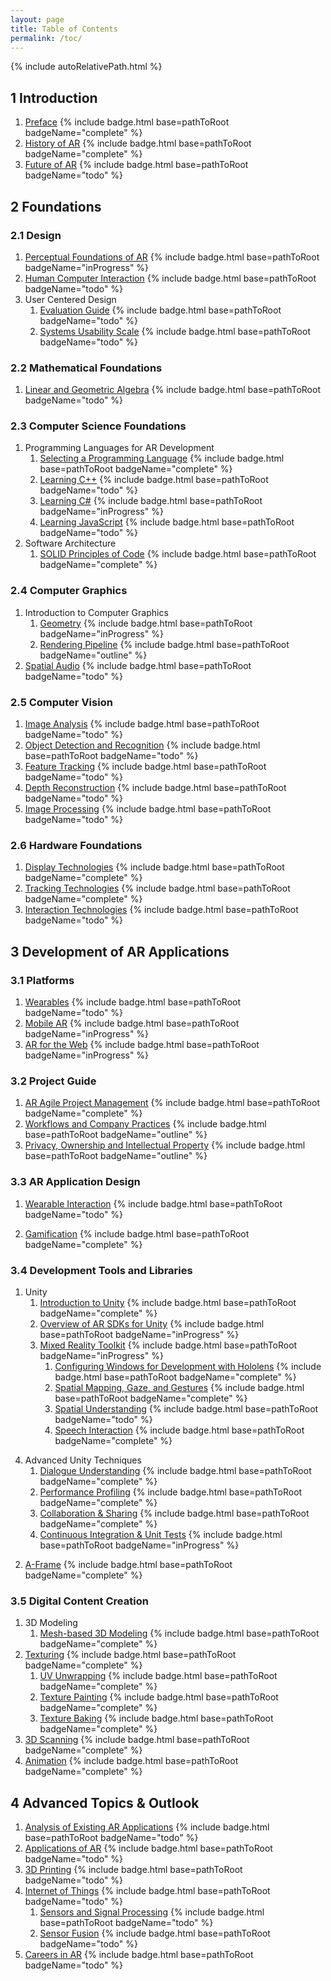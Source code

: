```yaml
---
layout: page
title: Table of Contents
permalink: /toc/
---
```


{% include autoRelativePath.html %}

## 1 Introduction

1. [Preface](/ar-for-eu-book/chapter/intro/preface/) {% include badge.html base=pathToRoot badgeName="complete" %}
2. [History of AR](/ar-for-eu-book/chapter/intro/historyar/) {% include badge.html base=pathToRoot badgeName="complete" %}
3. [Future of AR](/ar-for-eu-book/chapter/intro/futurear/) {% include badge.html base=pathToRoot badgeName="todo" %}

## 2 Foundations

### 2.1 Design

1. [Perceptual Foundations of AR](/ar-for-eu-book/chapter/foundations/design/perception/) {% include badge.html base=pathToRoot badgeName="inProgress" %}
2. [Human Computer Interaction](/ar-for-eu-book/chapter/foundations/design/hci/) {% include badge.html base=pathToRoot badgeName="todo" %}
3. User Centered Design
   1. [Evaluation Guide](/ar-for-eu-book/chapter/foundations/design/userCentered/evaluationGuide/) {% include badge.html base=pathToRoot badgeName="todo" %}
   2. [Systems Usability Scale](/ar-for-eu-book/chapter/foundations/design/userCentered/sus/) {% include badge.html base=pathToRoot badgeName="todo" %}

### 2.2 Mathematical Foundations

1. [Linear and Geometric Algebra](/ar-for-eu-book/chapter/math/linearAlgebra/) {% include badge.html base=pathToRoot badgeName="todo" %}

### 2.3 Computer Science Foundations

1. Programming Languages for AR Development
   1. [Selecting a Programming Language](/ar-for-eu-book/chapter/foundations/cs/programming/) {% include badge.html base=pathToRoot badgeName="complete" %}
   2. [Learning C++](/ar-for-eu-book/chapter/foundations/cs/programming#Cpp) {% include badge.html base=pathToRoot badgeName="todo" %}
   3. [Learning C#](/ar-for-eu-book/chapter/foundations/cs/programming#CSharp) {% include badge.html base=pathToRoot badgeName="inProgress" %}
   4. [Learning JavaScript](/ar-for-eu-book/chapter/foundations/cs/programming#JavaScript) {% include badge.html base=pathToRoot badgeName="todo" %}
2. Software Architecture
   1. [SOLID Principles of Code](/ar-for-eu-book/chapter/foundations/cs/solid/) {% include badge.html base=pathToRoot badgeName="complete" %}

### 2.4 Computer Graphics

1. Introduction to Computer Graphics
   1. [Geometry](/ar-for-eu-book/chapter/foundations/cg/geometry/) {% include badge.html base=pathToRoot badgeName="inProgress" %}
   2. [Rendering Pipeline](/ar-for-eu-book/chapter/foundations/cg/pipeline) {% include badge.html base=pathToRoot badgeName="outline" %}
2. [Spatial Audio](/ar-for-eu-book/chapter/foundations/cg/spatialaudio/) {% include badge.html base=pathToRoot badgeName="todo" %}

### 2.5 Computer Vision

1. [Image Analysis](/ar-for-eu-book/chapter/foundations/cv/imageanalysis/) {% include badge.html base=pathToRoot badgeName="todo" %}
2. [Object Detection and Recognition](/ar-for-eu-book/chapter/foundations/cv/objectDetection/) {% include badge.html base=pathToRoot badgeName="todo" %}
3. [Feature Tracking](/ar-for-eu-book/chapter/foundations/cv/featureTracking/) {% include badge.html base=pathToRoot badgeName="todo" %}
4. [Depth Reconstruction](/ar-for-eu-book/chapter/foundations/cv/depthReconstruction/) {% include badge.html base=pathToRoot badgeName="todo" %}
5. [Image Processing](/ar-for-eu-book/chapter/foundations/cv/imageProcessing/) {% include badge.html base=pathToRoot badgeName="todo" %}

### 2.6 Hardware Foundations

1. [Display Technologies](/ar-for-eu-book/chapter/foundations/hardware/displaytech/) {% include badge.html base=pathToRoot badgeName="complete" %}
2. [Tracking Technologies](/ar-for-eu-book/chapter/foundations/hardware/tracking/) {% include badge.html base=pathToRoot badgeName="complete" %}
3. [Interaction Technologies](/ar-for-eu-book/chapter/foundations/hardware/interaction/) {% include badge.html base=pathToRoot badgeName="todo" %}

## 3 Development of AR Applications

### 3.1 Platforms

1. [Wearables](/ar-for-eu-book/chapter/development/platforms/wearables/) {% include badge.html base=pathToRoot badgeName="todo" %}
2. [Mobile AR](/ar-for-eu-book/chapter/development/platforms/mobile/) {% include badge.html base=pathToRoot badgeName="inProgress" %}
3. [AR for the Web](/ar-for-eu-book/chapter/development/platforms/web/) {% include badge.html base=pathToRoot badgeName="inProgress" %}

### 3.2 Project Guide

1. [AR Agile Project Management](/ar-for-eu-book/chapter/development/projectGuide/apm/) {% include badge.html base=pathToRoot badgeName="complete" %}
2. [Workflows and Company Practices](/ar-for-eu-book/chapter/development/projectGuide/workflows/) {% include badge.html base=pathToRoot badgeName="outline" %}
3. [Privacy, Ownership and Intellectual Property](/ar-for-eu-book/chapter/development/projectGuide/privacy/) {% include badge.html base=pathToRoot badgeName="outline" %}

### 3.3 AR Application Design

1. [Wearable Interaction](/ar-for-eu-book/chapter/development/appDesign/wearableInteraction/) {% include badge.html base=pathToRoot badgeName="todo" %}
<!-- - Sound Design {% include badge.html base=pathToRoot badgeName="todo" %} -->
2. [Gamification](/ar-for-eu-book/chapter/development/appDesign/gamification/) {% include badge.html base=pathToRoot badgeName="complete" %}
<!-- - Serious Games {% include badge.html base=pathToRoot badgeName="inProgress" %} -->

### 3.4 Development Tools and Libraries

1. Unity
   1. [Introduction to Unity](/ar-for-eu-book/chapter/engines/) {% include badge.html base=pathToRoot badgeName="complete" %}
   2. [Overview of AR SDKs for Unity](/ar-for-eu-book/chapter/arsdk/) {% include badge.html base=pathToRoot badgeName="inProgress" %}
   3. [Mixed Reality Toolkit](/ar-for-eu-book/chapter/arsdk/) {% include badge.html base=pathToRoot badgeName="inProgress" %}
      1. [Configuring Windows for Development with Hololens](/ar-for-eu-book/chapter/holotoolkit/) {% include badge.html base=pathToRoot badgeName="complete" %}
      2. [Spatial Mapping, Gaze, and Gestures](/ar-for-eu-book/chapter/spatialMapping/) {% include badge.html base=pathToRoot badgeName="complete" %}
      3. [Spatial Understanding](/ar-for-eu-book/chapter/spatialUnderstanding/) {% include badge.html base=pathToRoot badgeName="todo" %}
      4. [Speech Interaction](/ar-for-eu-book/chapter/speech/) {% include badge.html base=pathToRoot badgeName="complete" %}
  <!-- - Vuforia {% include badge.html base=pathToRoot badgeName="todo" %} -->
  4. Advanced Unity Techniques
      1. [Dialogue Understanding](/ar-for-eu-book/chapter/dialogue-understanding/) {% include badge.html base=pathToRoot badgeName="complete" %}
      2. [Performance Profiling](/ar-for-eu-book/chapter/performance/) {% include badge.html base=pathToRoot badgeName="complete" %}
      3. [Collaboration & Sharing](/ar-for-eu-book/chapter/sharing/) {% include badge.html base=pathToRoot badgeName="complete" %}
      4. [Continuous Integration & Unit Tests](/ar-for-eu-book/chapter/ci_unity/) {% include badge.html base=pathToRoot badgeName="inProgress" %}
<!-- - Unreal Engine -->
<!--  - Basics of Unreal Engine {% include badge.html base=pathToRoot badgeName="todo" %} -->
<!--  - Hololens Development with Unreal {% include badge.html base=pathToRoot badgeName="todo" %} -->
2. [A-Frame](/ar-for-eu-book/chapter/web/) {% include badge.html base=pathToRoot badgeName="complete" %}

### 3.5 Digital Content Creation

1. 3D Modeling
   1. [Mesh-based 3D Modeling](/ar-for-eu-book/chapter/digitalContent/modeling/) {% include badge.html base=pathToRoot badgeName="complete" %}
2. [Texturing](/ar-for-eu-book/chapter/digitalContent/texturing/) {% include badge.html base=pathToRoot badgeName="complete" %}
   1. [UV Unwrapping](/ar-for-eu-book/chapter/digitalContent/texturing#UV) {% include badge.html base=pathToRoot badgeName="complete" %}
   2. [Texture Painting](/ar-for-eu-book/chapter/digitalContent/texturing#TexturePainting) {% include badge.html base=pathToRoot badgeName="complete" %}
   3. [Texture Baking](/ar-for-eu-book/chapter/digitalContent/texturing#TextureBaking) {% include badge.html base=pathToRoot badgeName="complete" %}
3. [3D Scanning](/ar-for-eu-book/chapter/3dscanning-animation/) {% include badge.html base=pathToRoot badgeName="complete" %}
4. [Animation](/ar-for-eu-book/chapter/3dscanning-animation/) {% include badge.html base=pathToRoot badgeName="complete" %}

## 4 Advanced Topics & Outlook

1. [Analysis of Existing AR Applications](/ar-for-eu-book/chapter/apps/) {% include badge.html base=pathToRoot badgeName="todo" %}
2. [Applications of AR](/ar-for-eu-book/chapter/apps/) {% include badge.html base=pathToRoot badgeName="todo" %}
3. [3D Printing](/ar-for-eu-book/chapter/printing/) {% include badge.html base=pathToRoot badgeName="todo" %}
4. [Internet of Things](/ar-for-eu-book/chapter/iot/) {% include badge.html base=pathToRoot badgeName="todo" %}
   1. [Sensors and Signal Processing](/ar-for-eu-book/chapter/sensors/) {% include badge.html base=pathToRoot badgeName="todo" %}
   2. [Sensor Fusion](/ar-for-eu-book/chapter/sf/) {% include badge.html base=pathToRoot badgeName="todo" %}
5. [Careers in AR](/ar-for-eu-book/chapter/careers/) {% include badge.html base=pathToRoot badgeName="todo" %}